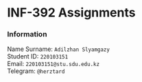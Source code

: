 # INF-392 Assignments
### Information
Name Surname: `Adilzhan Slyamgazy` <br>
Student ID: `220103151` <br>
Email: `220103151@stu.sdu.edu.kz` <br>
Telegram: `@herztard`
